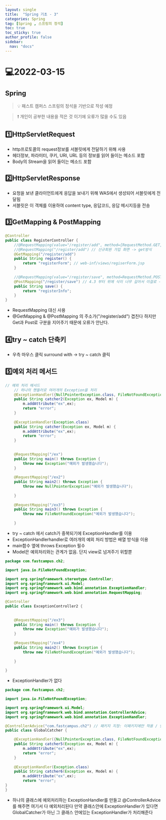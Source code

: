 ```yaml
---
layout: single
title:  "Spring 기초 - 3"
categories: Spring
tag: [Spring , 스프링의 정석]
toc: true
toc_sticky: true
author_profile: false
sidebar:
  nav: "docs"
---
```


# 💻2022-03-15

## Spring  

<!--Quote-->
> 💡 패스트 캠퍼스 스프링의 정석을 기반으로 작성 예정

> ❗ 개인이 공부한 내용을 적은 것 이기에 오류가 많을 수도 있음 


## 1️⃣HttpServletRequest

- http프로토콜의 request정보를 서블릿에게 전달하기 위해 사용
- 헤더정보, 파라미터, 쿠키, URI, URL 등의 정보를 읽어 들이는 메소드 포함
- Body의 Stream을 읽어 들이는 메소드 포함

## 2️⃣HttpServletResponse

- 요청을 보낸 클라이언트에게 응답을 보내기 위해 WAS에서 생성되어 서블릿에게 전달됨
- 서블릿은 이 객체를 이용하여 content type, 응답코드, 응답 메시지등을 전송

## 3️⃣GetMapping & PostMapping

```java
@Controller
public class RegisterController {
	//@RequestMapping(value="/register/add", method={RequestMethod.GET, RequestMethod.POST})
	//@RequestMapping("/register/add") // 신규회원 가입 화면 -> get방식 
	@GetMapping("/register/add")
	public String register() {
		return "registerForm"; // web-inf/views/regiserForm.jsp
	}
	
	//@RequestMapping(value="/register/save", method=RequestMethod.POST) 
	@PostMapping("/register/save") // 4.3 부터 위에 식이 너무 길어서 이걸로 -> post방식 
	public String save() {
		return "registerInfo";
	}
}
```

- RequestMapping 대신 사용
- @GetMapping & @PostMapping 의 주소가("/register/add") 겹친다 하지만 Get과 Post로 구분을 지어주기 때문에 오류가 안난다.

## 4️⃣try ~ catch 단축키

- 우측 마우스 클릭 surround with → try ~ catch 클릭

## 5️⃣예외 처리 메서드

```java
// 예외 처리 메서드 
	// 하나의 핸들러로 여러개의 Exception을 처리 
	@ExceptionHandler({NullPointerException.class, FileNotFoundException.class})
	public String catcher2(Exception ex, Model m) {
		m.addAttribute("ex",ex);
		return "error";
	}
	
	@ExceptionHandler(Exception.class)
	public String catcher(Exception ex, Model m) {
		m.addAttribute("ex",ex);
		return "error";
	}
	
	
	@RequestMapping("/ex")
	public String main() throws Exception {
		throw new Exception("예외가 발생했습니다");
	}
	
	@RequestMapping("/ex2")
	public String main2() throws Exception {
		throw new NullPointerException("예외가 발생했습니다");
		
	}
	
	@RequestMapping("/ex3")
	public String main3() throws Exception {
		throw new FileNotFoundException("예외가 발생했습니다");
		
	}
```

- try ~ catch 에서 catch가 중복되기에 ExceptionHandler를 이용
- ExceptionHandlerhandler로 여러개의 예외 처리 방법은 배열 방식을 이용
- main함수 옆에 throws Exception 필수 
- Model은 예외처리와는 관계가 없음. 단지 view로 넘겨주기 위할뿐

```java
package com.fastcampus.ch2;

import java.io.FileNotFoundException;

import org.springframework.stereotype.Controller;
import org.springframework.ui.Model;
import org.springframework.web.bind.annotation.ExceptionHandler;
import org.springframework.web.bind.annotation.RequestMapping;

@Controller
public class ExceptionController2 {
	
	
	@RequestMapping("/ex3")
	public String main() throws Exception {
		throw new Exception("예외가 발생했습니다");
	}
	
	@RequestMapping("/ex4")
	public String main2() throws Exception {
		throw new FileNotFoundException("예외가 발생했습니다");
		
	}
	
}

```

- ExceptionHandler가 없다

```java
package com.fastcampus.ch2;

import java.io.FileNotFoundException;

import org.springframework.ui.Model;
import org.springframework.web.bind.annotation.ControllerAdvice;
import org.springframework.web.bind.annotation.ExceptionHandler;

@ControllerAdvice("com.fastcampus.ch2") // 패키지 지정: 이패키지에만 적용 / 안적으면 모든 패키지에 적용
public class GlobalCatcher {

	@ExceptionHandler({NullPointerException.class, FileNotFoundException.class})
	public String catcher5(Exception ex, Model m) {
		m.addAttribute("ex",ex);
		return "error";
	}
	
	@ExceptionHandler(Exception.class)
	public String catcher6(Exception ex, Model m) {
		m.addAttribute("ex",ex);
		return "error";
}
}
```

- 하나의 클래스에 예외처리하는 ExceptionHandler를 만들고 @ControllerAdvice를 해주면 여기서 다 예외처리된다 만약 클래스안에  ExceptionHandler가 있다면 GlobalCatcher가 아닌 그 클래스 안에있는  ExceptionHandler가 처리해준다